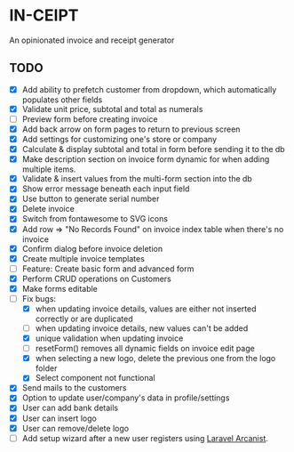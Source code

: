 # IN-CEIPT

An opinionated invoice and receipt generator

## TODO

- [x] Add ability to prefetch customer from dropdown, which automatically populates other fields
- [x] Validate unit price, subtotal and total as numerals
- [ ] Preview form before creating invoice
- [x] Add back arrow on form pages to return to previous screen
- [x] Add settings for customizing one's store or company
- [x] Calculate & display subtotal and total in form before sending it to the db
- [x] Make description section on invoice form dynamic for when adding multiple items.
- [x] Validate & insert values from the multi-form section into the db
- [x] Show error message beneath each input field
- [x] Use button to generate serial number
- [x] Delete invoice
- [x] Switch from fontawesome to SVG icons
- [x] Add row => "No Records Found" on invoice index table when there's no invoice
- [x] Confirm dialog before invoice deletion
- [x] Create multiple invoice templates
- [ ] Feature:  Create basic form and advanced form
- [x] Perform CRUD operations on Customers
- [x] Make forms editable
- [ ] Fix bugs:
    - [x] when updating invoice details, values are either not inserted correctly or are duplicated
    - [ ] when updating invoice details, new values can't be added
    - [x] unique validation when updating invoice
    - [ ] resetForm() removes all dynamic fields on invoice edit page
    - [x] when selecting a new logo, delete the previous one from the logo folder
    - [x] Select component not functional
- [x] Send mails to the customers
- [x] Option to update user/company's data in profile/settings
- [x] User can add bank details
- [x] User can insert logo
- [x] User can remove/delete logo
- [ ] Add setup wizard after a new user registers using [Laravel Arcanist](https://github.com/laravel-arcanist/arcanist).
